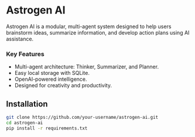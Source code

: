 # Astrogen AI

Astrogen AI is a modular, multi-agent system designed to help users brainstorm ideas, summarize information, and develop action plans using AI assistance.

### Key Features
- Multi-agent architecture: Thinker, Summarizer, and Planner.
- Easy local storage with SQLite.
- OpenAI-powered intelligence.
- Designed for creativity and productivity.

## Installation

```bash
git clone https://github.com/your-username/astrogen-ai.git
cd astrogen-ai
pip install -r requirements.txt

